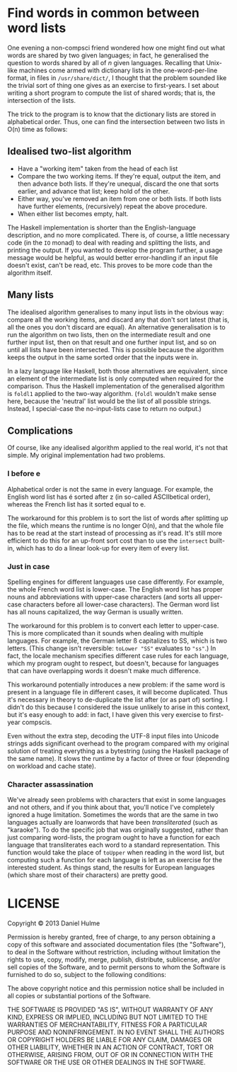 # Find words in common between word lists

One evening a non-compsci friend wondered how one might find out what words are
shared by two given languages; in fact, he generalised the question to words
shared by all of *n* given languages. Recalling that Unix-like machines come
armed with dictionary lists in the one-word-per-line format, in files in
`/usr/share/dict/`, I thought that the problem sounded like the trivial sort of
thing one gives as an exercise to first-years. I set about writing a short
program to compute the list of shared words; that is, the intersection of the
lists.

The trick to the program is to know that the dictionary lists are stored in
alphabetical order. Thus, one can find the intersection between two lists in
O(n) time as follows:

## Idealised two-list algorithm

* Have a "working item" taken from the head of each list
* Compare the two working items. If they're equal, output the item, and then
advance both lists. If they're unequal, discard the one that sorts earlier, and
advance that list; keep hold of the other.
* Either way, you've removed an item from one or both lists. If both lists have
further elements, (recursively) repeat the above procedure.
* When either list becomes empty, halt.

The Haskell implementation is shorter than the English-language description, and
no more complicated.
There is, of course, a little necessary code (in the `IO` monad) to deal with
reading and splitting the lists, and printing the output. If you wanted to
develop the program further, a usage message would be helpful, as would better
error-handling if an input file doesn't exist, can't be read, etc. This proves
to be more code than the algorithm itself.

## Many lists

The idealised algorithm generalises to many input lists in the obvious way:
compare all the working items, and discard any that don't sort latest (that is,
all the ones you don't discard are equal). An alternative generalisation is to
run the algorithm on two lists, then on the intermediate result and one further
input list, then on that result and one further input list, and so on until all
lists have been intersected. This is possible because the algorithm keeps the
output in the same sorted order that the inputs were in.

In a lazy language like Haskell, both those alternatives are equivalent, since
an element of the intermediate list is only computed when required for the
comparison. Thus the Haskell implementation of the generalised algorithm is
`foldl1` applied to the two-way algorithm. (`foldl` wouldn't make sense here,
because the 'neutral' list would be the list of all possible strings. Instead,
I special-case the no-input-lists case to return no output.)

## Complications
Of course, like any idealised algorithm applied to the real world, it's not that
simple. My original implementation had two problems.

### I before e
Alphabetical order is not the same in every language. For example, the English
word list has é sorted after z (in so-called ASCIIbetical order), whereas the
French list has it sorted equal to e.

The workaround for this problem is to sort the list of words after splitting up
the file, which means the runtime is no longer O(n), and that the whole file has
to be read at the start instead of processing as it's read. It's still more
efficient to do this for an up-front sort cost than to use the `intersect`
built-in, which has to do a linear look-up for every item of every list.

### Just in case
Spelling engines for different languages use case differently. For example, the
whole French word list is lower-case. The English word list has proper nouns and
abbreviations with upper-case characters (and sorts all upper-case characters
before all lower-case characters). The German word list has all nouns
capitalized, the way German is usually written.

The workaround for this problem is to convert each letter to upper-case. This is
more complicated than it sounds when dealing with multiple languages. For
example, the German letter ß capitalizes to SS, which is two letters. (This
change isn't reversible: `toLower "SS"` evaluates to `"ss"`.) In fact, the
locale mechanism specifies different case rules for each language, which my
program ought to respect, but doesn't, because for languages that can have
overlapping words it doesn't make much difference.

This workaround potentially introduces a new problem: if the same word is
present in a language file in different cases, it will become duplicated. Thus
it's necessary in theory to de-duplicate the list after (or as part of) sorting.
I didn't do this because I considered the issue unlikely to arise in this
context, but it's easy enough to add: in fact, I have given this very exercise
to first-year compscis.

Even without the extra step, decoding the UTF-8 input files into Unicode strings
adds significant overhead to the program compared with my original solution of
treating everything as a bytestring (using the Haskell package of the same
name). It slows the runtime by a factor of three or four (depending on workload
and cache state).

### Character assassination
We've already seen problems with characters that exist in some languages and not
others, and if you think about that, you'll notice I've completely ignored a
huge limitation. Sometimes the words that are the same in two languages actually
are loanwords that have been *transliterated* (such as "karaoke"). To do the
specific job that was originally suggested, rather than just comparing
word-lists, the program ought to have a function for each language that
transliterates each word to a standard representation. This function would take
the place of `toUpper` when reading in the word list, but computing such a
function for each language is left as an exercise for the interested student. As
things stand, the results for European languages (which share most of their
characters) are pretty good.

# LICENSE

Copyright © 2013 Daniel Hulme

Permission is hereby granted, free of charge, to any person obtaining a copy of this software and associated documentation files (the "Software"), to deal in the Software without restriction, including without limitation the rights to use, copy, modify, merge, publish, distribute, sublicense, and/or sell copies of the Software, and to permit persons to whom the Software is furnished to do so, subject to the following conditions:

The above copyright notice and this permission notice shall be included in all copies or substantial portions of the Software.

THE SOFTWARE IS PROVIDED "AS IS", WITHOUT WARRANTY OF ANY KIND, EXPRESS OR IMPLIED, INCLUDING BUT NOT LIMITED TO THE WARRANTIES OF MERCHANTABILITY, FITNESS FOR A PARTICULAR PURPOSE AND NONINFRINGEMENT. IN NO EVENT SHALL THE AUTHORS OR COPYRIGHT HOLDERS BE LIABLE FOR ANY CLAIM, DAMAGES OR OTHER LIABILITY, WHETHER IN AN ACTION OF CONTRACT, TORT OR OTHERWISE, ARISING FROM, OUT OF OR IN CONNECTION WITH THE SOFTWARE OR THE USE OR OTHER DEALINGS IN THE SOFTWARE.
